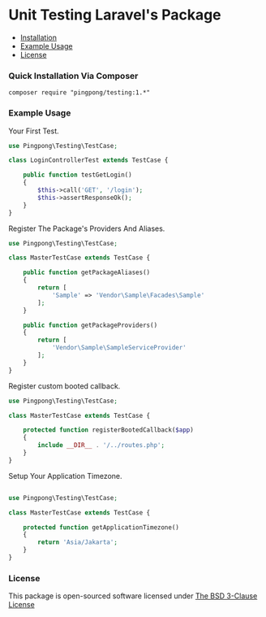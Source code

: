 Unit Testing Laravel's Package
=========

- [Installation](#quick-installation-via-composer)
- [Example Usage](#example-usage)
- [License](#license)

### Quick Installation Via Composer

```
composer require "pingpong/testing:1.*"
```

### Example Usage

Your First Test.

```php
use Pingpong\Testing\TestCase;

class LoginControllerTest extends TestCase {

    public function testGetLogin()
    {
        $this->call('GET', '/login');
        $this->assertResponseOk();
    }
}
```

Register The Package's Providers And Aliases.

```php
use Pingpong\Testing\TestCase;

class MasterTestCase extends TestCase {

    public function getPackageAliases()
    {
        return [
            'Sample' => 'Vendor\Sample\Facades\Sample'
        ];
    }

    public function getPackageProviders()
    {
        return [
            'Vendor\Sample\SampleServiceProvider'
        ];
    }
}
```

Register custom booted callback.

```php
use Pingpong\Testing\TestCase;

class MasterTestCase extends TestCase {

    protected function registerBootedCallback($app)
    {
        include __DIR__ . '/../routes.php';
    }
}
```

Setup Your Application Timezone.

```php

use Pingpong\Testing\TestCase;

class MasterTestCase extends TestCase {

    protected function getApplicationTimezone()
    {
        return 'Asia/Jakarta';
    }
}
```

### License

This package is open-sourced software licensed under [The BSD 3-Clause License](http://opensource.org/licenses/BSD-3-Clause)
